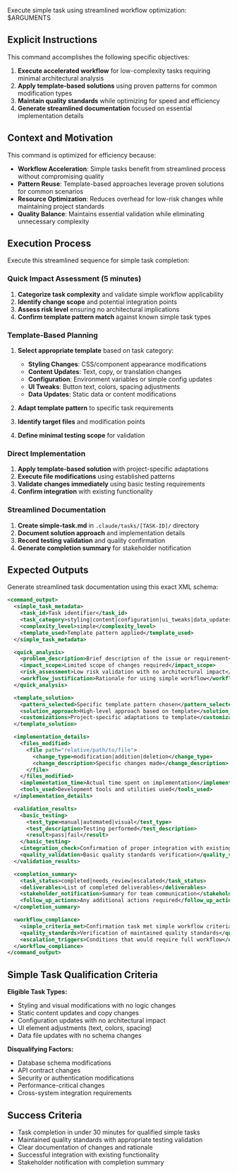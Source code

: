 Execute simple task using streamlined workflow optimization: $ARGUMENTS

## Explicit Instructions

This command accomplishes the following specific objectives:

1. **Execute accelerated workflow** for low-complexity tasks requiring minimal architectural analysis
2. **Apply template-based solutions** using proven patterns for common modification types
3. **Maintain quality standards** while optimizing for speed and efficiency
4. **Generate streamlined documentation** focused on essential implementation details

## Context and Motivation

This command is optimized for efficiency because:

- **Workflow Acceleration**: Simple tasks benefit from streamlined process without compromising quality
- **Pattern Reuse**: Template-based approaches leverage proven solutions for common scenarios
- **Resource Optimization**: Reduces overhead for low-risk changes while maintaining project standards
- **Quality Balance**: Maintains essential validation while eliminating unnecessary complexity

## Execution Process

Execute this streamlined sequence for simple task completion:

### Quick Impact Assessment (5 minutes)

1. **Categorize task complexity** and validate simple workflow applicability
2. **Identify change scope** and potential integration points
3. **Assess risk level** ensuring no architectural implications
4. **Confirm template pattern match** against known simple task types

### Template-Based Planning

1. **Select appropriate template** based on task category:
   - **Styling Changes**: CSS/component appearance modifications
   - **Content Updates**: Text, copy, or translation changes
   - **Configuration**: Environment variables or simple config updates
   - **UI Tweaks**: Button text, colors, spacing adjustments
   - **Data Updates**: Static data or content modifications

2. **Adapt template pattern** to specific task requirements
3. **Identify target files** and modification points
4. **Define minimal testing scope** for validation

### Direct Implementation

1. **Apply template-based solution** with project-specific adaptations
2. **Execute file modifications** using established patterns
3. **Validate changes immediately** using basic testing requirements
4. **Confirm integration** with existing functionality

### Streamlined Documentation

1. **Create simple-task.md** in `.claude/tasks/[TASK-ID]/` directory
2. **Document solution approach** and implementation details
3. **Record testing validation** and quality confirmation
4. **Generate completion summary** for stakeholder notification

## Expected Outputs

Generate streamlined task documentation using this exact XML schema:

```xml
<command_output>
  <simple_task_metadata>
    <task_id>Task identifier</task_id>
    <task_category>styling|content|configuration|ui_tweaks|data_updates</task_category>
    <complexity_level>simple</complexity_level>
    <template_used>Template pattern applied</template_used>
  </simple_task_metadata>

  <quick_analysis>
    <problem_description>Brief description of the issue or requirement</problem_description>
    <impact_scope>Limited scope of changes required</impact_scope>
    <risk_assessment>Low risk validation with no architectural impact</risk_assessment>
    <workflow_justification>Rationale for using simple workflow</workflow_justification>
  </quick_analysis>

  <template_solution>
    <pattern_selected>Specific template pattern chosen</pattern_selected>
    <solution_approach>High-level approach based on template</solution_approach>
    <customizations>Project-specific adaptations to template</customizations>
  </template_solution>

  <implementation_details>
    <files_modified>
      <file path="relative/path/to/file">
        <change_type>modification|addition|deletion</change_type>
        <change_description>Specific changes made</change_description>
      </file>
    </files_modified>
    <implementation_time>Actual time spent on implementation</implementation_time>
    <tools_used>Development tools and utilities used</tools_used>
  </implementation_details>

  <validation_results>
    <basic_testing>
      <test_type>manual|automated|visual</test_type>
      <test_description>Testing performed</test_description>
      <result>pass|fail</result>
    </basic_testing>
    <integration_check>Confirmation of proper integration with existing functionality</integration_check>
    <quality_validation>Basic quality standards verification</quality_validation>
  </validation_results>

  <completion_summary>
    <task_status>completed|needs_review|escalated</task_status>
    <deliverables>List of completed deliverables</deliverables>
    <stakeholder_notification>Summary for team communication</stakeholder_notification>
    <follow_up_actions>Any additional actions required</follow_up_actions>
  </completion_summary>

  <workflow_compliance>
    <simple_criteria_met>Confirmation task met simple workflow criteria</simple_criteria_met>
    <quality_standards>Verification of maintained quality standards</quality_standards>
    <escalation_triggers>Conditions that would require full workflow</escalation_triggers>
  </workflow_compliance>
</command_output>
```

## Simple Task Qualification Criteria

**Eligible Task Types:**

- Styling and visual modifications with no logic changes
- Static content updates and copy changes
- Configuration updates with no architectural impact
- UI element adjustments (text, colors, spacing)
- Data file updates with no schema changes

**Disqualifying Factors:**

- Database schema modifications
- API contract changes
- Security or authentication modifications
- Performance-critical changes
- Cross-system integration requirements

## Success Criteria

- Task completion in under 30 minutes for qualified simple tasks
- Maintained quality standards with appropriate testing validation
- Clear documentation of changes and rationale
- Successful integration with existing functionality
- Stakeholder notification with completion summary
